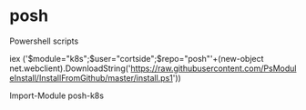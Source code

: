 # posh
Powershell scripts

iex ('$module="k8s";$user="cortside";$repo="posh"'+(new-object net.webclient).DownloadString('https://raw.githubusercontent.com/PsModuleInstall/InstallFromGithub/master/install.ps1'))

Import-Module posh-k8s

